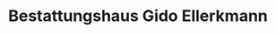 ---
title: "Bestattungshaus Gido Ellerkmann"
url: /unna/bestattungshaus-gido-ellerkmann/
shop: Bestattungen
---